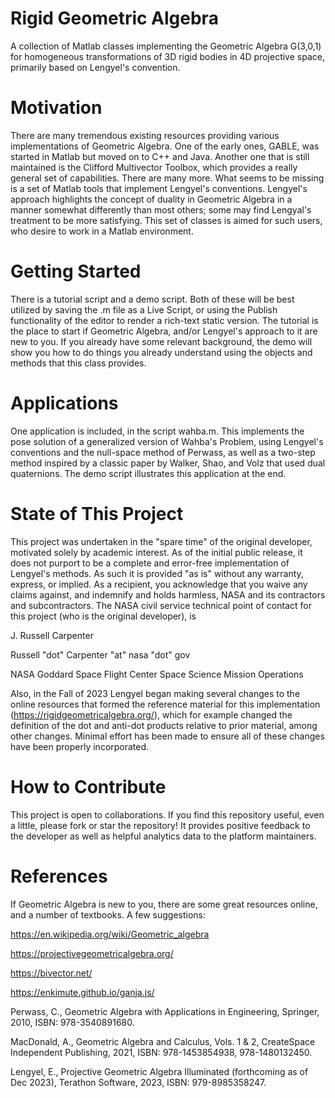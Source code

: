 # Rigid Geometric Algebra
A collection of Matlab classes implementing the Geometric Algebra G(3,0,1) for homogeneous transformations of 3D rigid bodies in 4D projective space, primarily based on Lengyel's convention.

# Motivation
There are many tremendous existing resources providing various implementations of Geometric Algebra.  One of the early ones, GABLE, was started in Matlab but moved on to C++ and Java. Another one that is still maintained is the Clifford Multivector Toolbox, which provides a really general set of capabilities.  There are many more.  What seems to be missing is a set of Matlab tools that implement Lengyel's conventions. Lengyel's approach highlights the concept of duality in Geometric Algebra in a manner somewhat differently than most others; some may find Lengyal's treatment to be more satisfying.  This set of classes is aimed for such users, who desire to work in a Matlab environment.

# Getting Started
There is a tutorial script and a demo script.  Both of these will be best utilized by saving the .m file as a Live Script, or using the Publish functionality of the editor to render a rich-text static version.  The tutorial is the place to start if Geometric Algebra, and/or Lengyel's approach to it are new to you.  If you already have some relevant background, the demo will show you how to do things you already understand using the objects and methods that this class provides.

# Applications
One application is included, in the script wahba.m.  This implements the pose solution of a generalized version of Wahba's Problem, using Lengyel's conventions and the null-space method of Perwass, as well as a two-step method inspired by a classic paper by Walker, Shao, and Volz that used dual quaternions.  The demo script illustrates this application at the end.

# State of This Project
This project was undertaken in the "spare time" of the original developer, motivated solely by academic interest.  As of the initial public release, it does not purport to be a complete and error-free implementation of Lengyel's methods.  As such it is provided "as is" without any warranty, express, or implied.  As a recipient, you acknowledge that you waive any claims against, and indemnify and holds harmless, NASA and its contractors and subcontractors.  The NASA civil service technical point of contact for this project (who is the original developer), is

J. Russell Carpenter

Russell "dot" Carpenter "at" nasa "dot" gov

NASA Goddard Space Flight Center Space Science Mission Operations

Also, in the Fall of 2023 Lengyel began making several changes to the online resources that formed the reference material for this implementation (https://rigidgeometricalgebra.org/), which for example changed the definition of the dot and anti-dot products relative to prior material, among other changes. Minimal effort has been made to ensure all of these changes have been properly incorporated.

# How to Contribute
This project is open to collaborations. If you find this repository useful, even a little, please fork or star the repository! It provides positive feedback to the developer as well as helpful analytics data to the platform maintainers. 

# References
If Geometric Algebra is new to you, there are some great resources online, and a number of textbooks. A few suggestions:

https://en.wikipedia.org/wiki/Geometric_algebra

https://projectivegeometricalgebra.org/

https://bivector.net/

https://enkimute.github.io/ganja.js/

Perwass, C., Geometric Algebra with Applications in Engineering, Springer, 2010, ISBN: 978-3540891680.

MacDonald, A., Geometric Algebra and Calculus, Vols. 1 & 2, CreateSpace Independent Publishing, 2021, ISBN: 978-1453854938, 978-1480132450.

Lengyel, E., Projective Geometric Algebra Illuminated (forthcoming as of Dec 2023), Terathon Software, 2023, ISBN: 979-8985358247.
